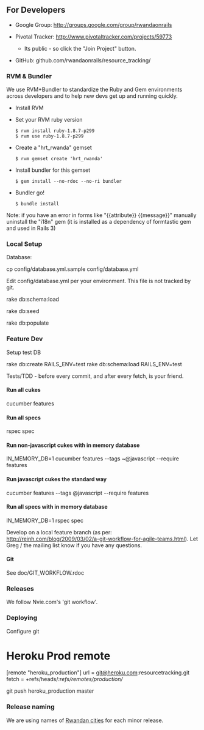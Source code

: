 ## For Developers

* Google Group: http://groups.google.com/group/rwandaonrails

* Pivotal Tracker: http://www.pivotaltracker.com/projects/59773

  * Its public - so click the "Join Project" button.

* GitHub: github.com/rwandaonrails/resource_tracking/

### RVM & Bundler

We use RVM+Bundler to standardize the Ruby and Gem environments across developers and to help new devs get up and running quickly.

  * Install RVM

  * Set your RVM ruby version

        $ rvm install ruby-1.8.7-p299
        $ rvm use ruby-1.8.7-p299

  * Create a "hrt_rwanda" gemset

        $ rvm gemset create 'hrt_rwanda'

  * Install bundler for this gemset

        $ gem install --no-rdoc --no-ri bundler

  * Bundler go!

        $ bundle install

Note: if you have an error in forms like "{{attribute}} {{message}}" manually uninstall the "i18n" gem (it is installed as a dependency of formtastic gem and used in Rails 3)


### Local Setup

Database:

  cp config/database.yml.sample config/database.yml

Edit config/database.yml per your environment.  This file is not tracked by git.

  rake db:schema:load

  rake db:seed

  rake db:populate


### Feature Dev

Setup test DB

  rake db:create RAILS_ENV=test
  rake db:schema:load RAILS_ENV=test

Tests/TDD - before every commit, and after every fetch, is your friend.

#### Run all cukes

  cucumber features

#### Run all specs

  rspec spec

#### Run non-javascript cukes with in memory database

  IN_MEMORY_DB=1 cucumber features --tags ~@javascript --require features

#### Run javascript cukes the standard way

  cucumber features --tags @javascript --require features

#### Run all specs with in memory database

  IN_MEMORY_DB=1 rspec spec

Develop on a local feature branch (as per: http://reinh.com/blog/2009/03/02/a-git-workflow-for-agile-teams.html). Let Greg / the mailing list know if you have any questions.

#### Git

See doc/GIT_WORKFLOW.rdoc

### Releases

We follow Nvie.com's 'git workflow'.

### Deploying

Configure git

  # Heroku Prod remote
  [remote "heroku_production"]
    url = git@heroku.com:resourcetracking.git
    fetch = +refs/heads/*:refs/remotes/production/*

git push heroku_production master


### Release naming

We are using names of [Rwandan cities](http://en.wikipedia.org/wiki/List_of_cities_in_Rwanda) for each minor release.
